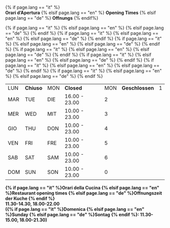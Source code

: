 {% if page.lang == "it" %}    
**Orari d’Apertura**
{% elsif page.lang == "en" %}
**Opening Times**
{% elsif page.lang == "de" %}
**Offnungs**
{% endif%}

<table id="opening_times" class="table">
	<tr>
		{% if page.lang == "it" %} 
			<td>LUN </td> 
			<td><strong>Chiuso</strong></td>
		{% elsif page.lang == "en" %} 
			<td>MON </td> 
			<td><strong>Closed</strong></td>
		{% elsif page.lang == "de" %} 
			<td>MON </td> 
			<td><strong>Geschlossen</strong></td>
		{% endif %}
		<td class="day">1</td>
	</tr>
	<tr>
		{% if page.lang == "it" %} <td>MAR   </td>{% elsif page.lang == "en" %} <td>TUE </td> {% elsif page.lang == "de" %} <td>DIE </td> {% endif %}
		<td>16.00 - 23.00</td>
		<td class="day">2</td>
	</tr>
	<tr>
		{% if page.lang == "it" %} <td>MER   </td>{% elsif page.lang == "en" %} <td>WED </td> {% elsif page.lang == "de" %} <td>MIT </td> {% endif %}
		<td>10.00 - 23.00</td>
		<td class="day">3</td>
	</tr>
	<tr>
		{% if page.lang == "it" %} <td>GIO   </td>{% elsif page.lang == "en" %} <td>THU </td> {% elsif page.lang == "de" %} <td>DON </td> {% endif %}
		<td>10.00 - 23.00</td>
		<td class="day">4</td>
	</tr>
	<tr>
		{% if page.lang == "it" %} <td>VEN   </td>{% elsif page.lang == "en" %} <td>FRI </td> {% elsif page.lang == "de" %} <td>FRE </td> {% endif %}
		<td>10.00 - 23.00</td>
		<td class="day">5</td>
	</tr>
	<tr>
		{% if page.lang == "it" %} <td>SAB   </td>{% elsif page.lang == "en" %} <td>SAT </td> {% elsif page.lang == "de" %} <td>SAM </td> {% endif %}
		<td>10.00 - 23.00</td>
		<td class="day">6</td>
	</tr>
	<tr>
		{% if page.lang == "it" %} <td>DOM   </td>{% elsif page.lang == "en" %} <td>SUN </td> {% elsif page.lang == "de" %} <td>SON </td> {% endif %}
		<td>10.00 - 23.00</td>
		<td class="day">0</td>
	</tr>
</table>

<div style="display:block">
<strong>
{% if page.lang == "it" %}Orari della Cucina
{% elsif page.lang == "en" %}Restaurant opening times
{% elsif page.lang == "de" %}Offnungszeit der Kuche
{% endif %}

<br>
11.30-14.30, 18.00-22.00
<br>
({% if page.lang == "it" %}Domenica
{% elsif page.lang == "en" %}Sunday
{% elsif page.lang == "de" %}Sontag
{% endif %}: 11.30-15.00, 18.00-21.30)  
</div> 
<br>
</strong>